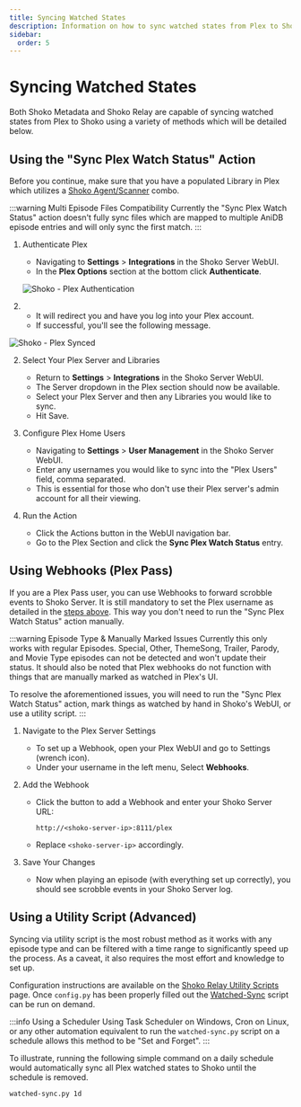 ```yaml
---
title: Syncing Watched States
description: Information on how to sync watched states from Plex to Shoko.
sidebar:
  order: 5
---
```


# Syncing Watched States

Both Shoko Metadata and Shoko Relay are capable of syncing watched states from Plex to Shoko using a variety of methods
which will be detailed below.

## Using the "Sync Plex Watch Status" Action

Before you continue, make sure that you have a populated Library in Plex which utilizes
a [Shoko Agent/Scanner](/plex/installing-agents-scanners) combo.

:::warning Multi Episode Files Compatibility
Currently the "Sync Plex Watch Status" action doesn't fully sync files which are mapped to multiple AniDB episode
entries and will only sync the first match.
:::

1. Authenticate Plex
    - Navigating to **Settings** > **Integrations** in the Shoko Server WebUI.
    - In the **Plex Options** section at the bottom click **Authenticate**.

   ![Shoko - Plex Authentication](/images/shoko-relay/Shoko-Relay-Plex-Auth.jpg)
2.
    - It will redirect you and have you log into your Plex account.
    - If successful, you'll see the following message.

![Shoko - Plex Synced](/images/shoko-relay/Shoko-Relay-Plex-Synced.jpg)

2. Select Your Plex Server and Libraries
    - Return to **Settings** > **Integrations** in the Shoko Server WebUI.
    - The Server dropdown in the Plex section should now be available.
    - Select your Plex Server and then any Libraries you would like to sync.
    - Hit Save.

3. Configure Plex Home Users
    - Navigating to **Settings** > **User Management** in the Shoko Server WebUI.
    - Enter any usernames you would like to sync into the "Plex Users" field, comma separated.
    - This is essential for those who don't use their Plex server's admin account for all their viewing.

4. Run the Action
    - Click the Actions button in the WebUI navigation bar.
    - Go to the Plex Section and click the **Sync Plex Watch Status** entry.

## Using Webhooks (Plex Pass)

If you are a Plex Pass user, you can use Webhooks to forward scrobble events to Shoko Server. It is still mandatory to
set the Plex username as detailed in the [steps above](#using-the-sync-plex-watch-status-action). This way you don't
need to run the "Sync Plex Watch Status" action manually.

:::warning Episode Type & Manually Marked Issues
Currently this only works with regular Episodes. Special, Other, ThemeSong, Trailer, Parody, and Movie Type episodes can
not be detected and won't update their status. It should also be noted that Plex webhooks do not function with things
that are manually marked as watched in Plex's UI.

To resolve the aforementioned issues, you will need to run the "Sync Plex Watch Status" action, mark things as watched
by hand in Shoko's WebUI, or use a utility script.
:::

1. Navigate to the Plex Server Settings
    - To set up a Webhook, open your Plex WebUI and go to Settings (wrench icon).
    - Under your username in the left menu, Select **Webhooks**.

2. Add the Webhook
    - Click the button to add a Webhook and enter your Shoko Server URL:
      ```
      http://<shoko-server-ip>:8111/plex
      ```
    - Replace `<shoko-server-ip>` accordingly.

3. Save Your Changes
    - Now when playing an episode (with everything set up correctly), you should see scrobble events in your Shoko
      Server log.

## Using a Utility Script (Advanced)

Syncing via utility script is the most robust method as it works with any episode type and can be filtered with a time
range to significantly speed up the process. As a caveat, it also requires the most effort and knowledge to set up.

Configuration instructions are available on the [Shoko Relay Utility Scripts](/plex/shoko-relay-utility-scripts) page. Once
`config.py` has been properly filled out the [Watched-Sync](/plex/shoko-relay-utility-scripts/#watched-sync) script can be
run on demand.

:::info Using a Scheduler
Using Task Scheduler on Windows, Cron on Linux, or any other automation equivalent to run the `watched-sync.py` script
on a schedule allows this method to be "Set and Forget".
:::

To illustrate, running the following simple command on a daily schedule would automatically sync all Plex watched states
to Shoko until the schedule is removed.

```sh
watched-sync.py 1d
```
